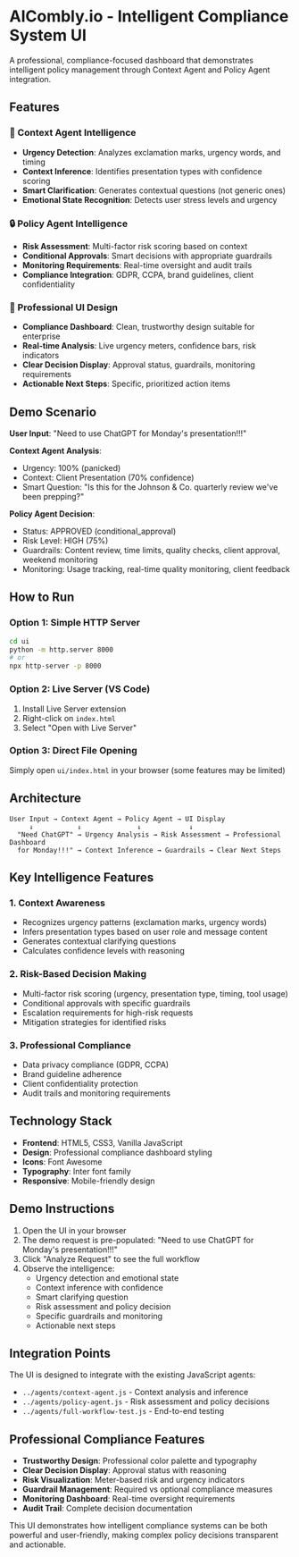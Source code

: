 # AICombly.io - Intelligent Compliance System UI

A professional, compliance-focused dashboard that demonstrates intelligent policy management through Context Agent and Policy Agent integration.

## Features

### 🧠 Context Agent Intelligence
- **Urgency Detection**: Analyzes exclamation marks, urgency words, and timing
- **Context Inference**: Identifies presentation types with confidence scoring
- **Smart Clarification**: Generates contextual questions (not generic ones)
- **Emotional State Recognition**: Detects user stress levels and urgency

### 🔒 Policy Agent Intelligence
- **Risk Assessment**: Multi-factor risk scoring based on context
- **Conditional Approvals**: Smart decisions with appropriate guardrails
- **Monitoring Requirements**: Real-time oversight and audit trails
- **Compliance Integration**: GDPR, CCPA, brand guidelines, client confidentiality

### 🎨 Professional UI Design
- **Compliance Dashboard**: Clean, trustworthy design suitable for enterprise
- **Real-time Analysis**: Live urgency meters, confidence bars, risk indicators
- **Clear Decision Display**: Approval status, guardrails, monitoring requirements
- **Actionable Next Steps**: Specific, prioritized action items

## Demo Scenario

**User Input**: "Need to use ChatGPT for Monday's presentation!!!"

**Context Agent Analysis**:
- Urgency: 100% (panicked)
- Context: Client Presentation (70% confidence)
- Smart Question: "Is this for the Johnson & Co. quarterly review we've been prepping?"

**Policy Agent Decision**:
- Status: APPROVED (conditional_approval)
- Risk Level: HIGH (75%)
- Guardrails: Content review, time limits, quality checks, client approval, weekend monitoring
- Monitoring: Usage tracking, real-time quality monitoring, client feedback

## How to Run

### Option 1: Simple HTTP Server
```bash
cd ui
python -m http.server 8000
# or
npx http-server -p 8000
```

### Option 2: Live Server (VS Code)
1. Install Live Server extension
2. Right-click on `index.html`
3. Select "Open with Live Server"

### Option 3: Direct File Opening
Simply open `ui/index.html` in your browser (some features may be limited)

## Architecture

```
User Input → Context Agent → Policy Agent → UI Display
     ↓           ↓              ↓            ↓
  "Need ChatGPT" → Urgency Analysis → Risk Assessment → Professional Dashboard
  for Monday!!!" → Context Inference → Guardrails → Clear Next Steps
```

## Key Intelligence Features

### 1. Context Awareness
- Recognizes urgency patterns (exclamation marks, urgency words)
- Infers presentation types based on user role and message content
- Generates contextual clarifying questions
- Calculates confidence levels with reasoning

### 2. Risk-Based Decision Making
- Multi-factor risk scoring (urgency, presentation type, timing, tool usage)
- Conditional approvals with specific guardrails
- Escalation requirements for high-risk requests
- Mitigation strategies for identified risks

### 3. Professional Compliance
- Data privacy compliance (GDPR, CCPA)
- Brand guideline adherence
- Client confidentiality protection
- Audit trails and monitoring requirements

## Technology Stack

- **Frontend**: HTML5, CSS3, Vanilla JavaScript
- **Design**: Professional compliance dashboard styling
- **Icons**: Font Awesome
- **Typography**: Inter font family
- **Responsive**: Mobile-friendly design

## Demo Instructions

1. Open the UI in your browser
2. The demo request is pre-populated: "Need to use ChatGPT for Monday's presentation!!!"
3. Click "Analyze Request" to see the full workflow
4. Observe the intelligence:
   - Urgency detection and emotional state
   - Context inference with confidence
   - Smart clarifying question
   - Risk assessment and policy decision
   - Specific guardrails and monitoring
   - Actionable next steps

## Integration Points

The UI is designed to integrate with the existing JavaScript agents:
- `../agents/context-agent.js` - Context analysis and inference
- `../agents/policy-agent.js` - Risk assessment and policy decisions
- `../agents/full-workflow-test.js` - End-to-end testing

## Professional Compliance Features

- **Trustworthy Design**: Professional color palette and typography
- **Clear Decision Display**: Approval status with reasoning
- **Risk Visualization**: Meter-based risk and urgency indicators
- **Guardrail Management**: Required vs optional compliance measures
- **Monitoring Dashboard**: Real-time oversight requirements
- **Audit Trail**: Complete decision documentation

This UI demonstrates how intelligent compliance systems can be both powerful and user-friendly, making complex policy decisions transparent and actionable. 